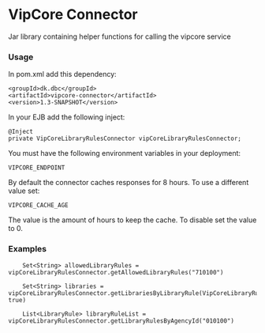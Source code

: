 # VipCore Connector
Jar library containing helper functions for calling the vipcore service

### Usage
In pom.xml add this dependency:

    <groupId>dk.dbc</groupId>
    <artifactId>vipcore-connector</artifactId>
    <version>1.3-SNAPSHOT</version>

In your EJB add the following inject:

    @Inject
    private VipCoreLibraryRulesConnector vipCoreLibraryRulesConnector;

You must have the following environment variables in your deployment:

    VIPCORE_ENDPOINT

By default the connector caches responses for 8 hours. To use a different value set:    
    
    VIPCORE_CACHE_AGE

The value is the amount of hours to keep the cache. To disable set the value to 0.

### Examples
        Set<String> allowedLibraryRules = vipCoreLibraryRulesConnector.getAllowedLibraryRules("710100")

        Set<String> libraries = vipCoreLibraryRulesConnector.getLibrariesByLibraryRule(VipCoreLibraryRulesConnector.Rule.USE_ENRICHMENTS, true)

        List<LibraryRule> libraryRuleList = vipCoreLibraryRulesConnector.getLibraryRulesByAgencyId("010100")

